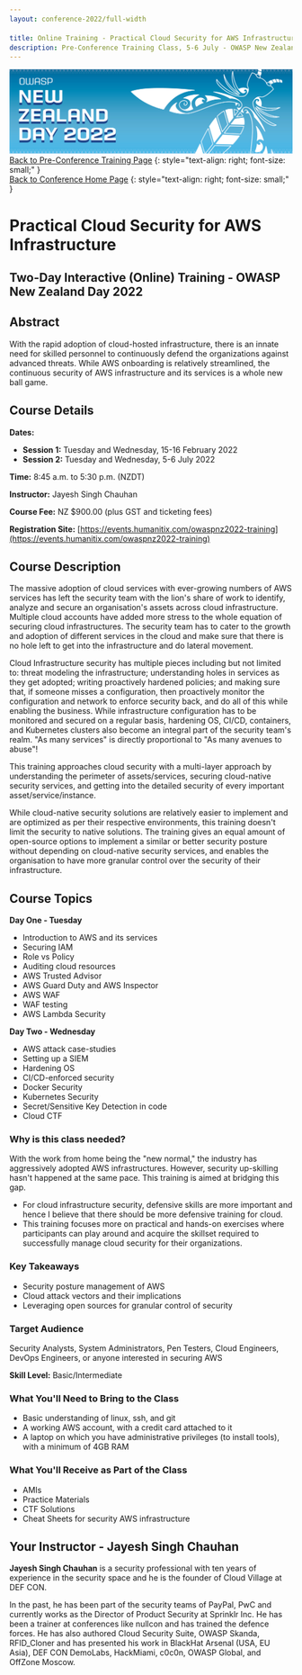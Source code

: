 ```yaml
---
layout: conference-2022/full-width

title: Online Training - Practical Cloud Security for AWS Infrastructure
description: Pre-Conference Training Class, 5-6 July - OWASP New Zealand Day 2022 
---
```


[![Web Banner](/assets/images/2022_Banner_Graphic.jpg)](/conference/)   
[Back to Pre-Conference Training Page](training.md)
{: style="text-align: right; font-size: small;" }   
[Back to Conference Home Page](index.md)
{: style="text-align: right; font-size: small;" }   

# Practical Cloud Security for AWS Infrastructure

## Two-Day Interactive (Online) Training - OWASP New Zealand Day 2022

## Abstract

With the rapid adoption of cloud-hosted infrastructure, there is an innate need for skilled personnel to 
continuously defend the organizations against advanced threats. While AWS onboarding is relatively streamlined, 
the continuous security of AWS infrastructure and its services is a whole new ball game.

## Course Details 

**Dates:** 

* **Session 1:** Tuesday and Wednesday, 15-16 February 2022
* **Session 2:** Tuesday and Wednesday, 5-6 July 2022

**Time:** 8:45 a.m. to 5:30 p.m. (NZDT)

**Instructor:** Jayesh Singh Chauhan   

**Course Fee:** NZ $900.00 (plus GST and ticketing fees)

**Registration Site:** [https://events.humanitix.com/owaspnz2022-training](https://events.humanitix.com/owaspnz2022-training)

## Course Description

The massive adoption of cloud services with ever-growing numbers of AWS services has left the security team with the lion's share of work to identify, analyze and secure an organisation's assets across cloud infrastructure. Multiple cloud accounts have added more stress to the whole equation of securing cloud infrastructures. The security team has to cater to the growth and adoption of different services in the cloud and make sure that there is no hole left to get into the infrastructure and do lateral movement.

Cloud Infrastructure security has multiple pieces including but not limited to: threat modeling the infrastructure; understanding holes in services as they get adopted; writing proactively hardened policies; and making sure that, if someone misses a configuration, then proactively monitor the configuration and network to enforce security back, and do all of this while enabling the business. While infrastructure configuration has to be monitored and secured on a regular basis, hardening OS, CI/CD, containers, and Kubernetes clusters also become an integral part of the security team's realm. "As many services" is directly proportional to "As many avenues to abuse"!

This training approaches cloud security with a multi-layer approach by understanding the perimeter of assets/services, securing cloud-native security services, and getting into the detailed security of every important asset/service/instance.

While cloud-native security solutions are relatively easier to implement and are optimized as per their respective environments, this training doesn't limit the security to native solutions. The training gives an equal amount of open-source options to implement a similar or better security posture without depending on cloud-native security services, and enables the organisation to have more granular control over the security of their infrastructure.

## Course Topics

**Day One - Tuesday**

* Introduction to AWS and its services
* Securing IAM
* Role vs Policy
* Auditing cloud resources
* AWS Trusted Advisor
* AWS Guard Duty and AWS Inspector
* AWS WAF
* WAF testing
* AWS Lambda Security

**Day Two - Wednesday**

* AWS attack case-studies
* Setting up a SIEM
* Hardening OS
* CI/CD-enforced security
* Docker Security
* Kubernetes Security
* Secret/Sensitive Key Detection in code
* Cloud CTF

### Why is this class needed?

With the work from home being the "new normal," the industry has aggressively adopted AWS infrastructures. However, security up-skilling hasn't happened at the same pace. This training is aimed at bridging this gap.

* For cloud infrastructure security, defensive skills are more important and hence I believe that there should be more defensive training for cloud.
* This training focuses more on practical and hands-on exercises where participants can play around and acquire the skillset required to successfully manage cloud security for their organizations.

### Key Takeaways

* Security posture management of AWS
* Cloud attack vectors and their implications
* Leveraging open sources for granular control of security

### Target Audience

Security Analysts, System Administrators, Pen Testers, Cloud Engineers, DevOps Engineers, or anyone interested in securing AWS

**Skill Level:** Basic/Intermediate

### What You'll Need to Bring to the Class

* Basic understanding of linux, ssh, and git
* A working AWS account, with a credit card attached to it
* A laptop on which you have administrative privileges (to install tools), with a minimum of 4GB RAM

### What You'll Receive as Part of the Class

* AMIs
* Practice Materials
* CTF Solutions
* Cheat Sheets for security AWS infrastructure

## Your Instructor - Jayesh Singh Chauhan

**Jayesh Singh Chauhan** is a security professional with ten years of experience in the security space and he is the founder of Cloud Village at DEF CON.

In the past, he has been part of the security teams of PayPal, PwC and currently works as the Director of Product Security at Sprinklr Inc. He has been a trainer at conferences like nullcon and has trained the defence forces. He has also authored Cloud Security Suite, OWASP Skanda, RFID_Cloner and has presented his work in BlackHat Arsenal (USA, EU Asia), DEF CON DemoLabs, HackMiami, c0c0n, OWASP Global, and OffZone Moscow.
